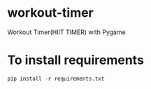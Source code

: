# workout-timer
Workout Timer(HIIT TIMER) with Pygame


# To install requirements
```
pip install -r requirements.txt
```

